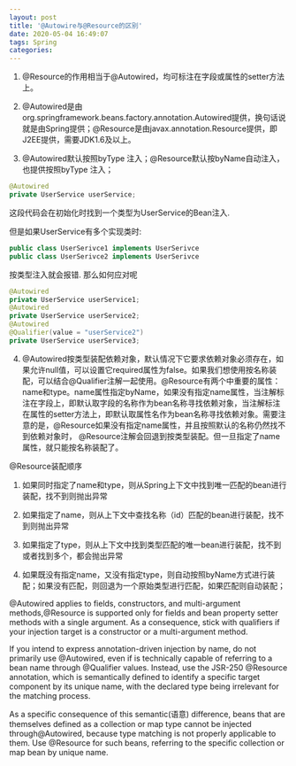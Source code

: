 ```yaml
---
layout: post
title: '@Autowire与@Resource的区别'
date: 2020-05-04 16:49:07
tags: Spring
categories:
---
```


1. @Resource的作用相当于@Autowired，均可标注在字段或属性的setter方法上。

2. @Autowired是由org.springframework.beans.factory.annotation.Autowired提供，换句话说就是由Spring提供；@Resource是由javax.annotation.Resource提供，即J2EE提供，需要JDK1.6及以上。

3. @Autowired默认按照byType 注入；@Resource默认按byName自动注入，也提供按照byType 注入；

```java
@Autowired
private UserService userService;
```
这段代码会在初始化时找到一个类型为UserService的Bean注入.

但是如果UserService有多个实现类时:
```java
public class UserSerivce1 implements UserSerivce
public class UserSerivce2 implements UserSerivce
```
按类型注入就会报错. 那么如何应对呢
```java
@Autowired
private UserService userService1;
@Autowired
private UserService userService2;
@Autowired
@Qualifier(value = "userService2")
private UserService userService3;
```


4. @Autowired按类型装配依赖对象，默认情况下它要求依赖对象必须存在，如果允许null值，可以设置它required属性为false。如果我们想使用按名称装配，可以结合@Qualifier注解一起使用。@Resource有两个中重要的属性：name和type。name属性指定byName，如果没有指定name属性，当注解标注在字段上，即默认取字段的名称作为bean名称寻找依赖对象，当注解标注在属性的setter方法上，即默认取属性名作为bean名称寻找依赖对象。需要注意的是，@Resource如果没有指定name属性，并且按照默认的名称仍然找不到依赖对象时， @Resource注解会回退到按类型装配。但一旦指定了name属性，就只能按名称装配了。

@Resource装配顺序

1. 如果同时指定了name和type，则从Spring上下文中找到唯一匹配的bean进行装配，找不到则抛出异常

2. 如果指定了name，则从上下文中查找名称（id）匹配的bean进行装配，找不到则抛出异常

3. 如果指定了type，则从上下文中找到类型匹配的唯一bean进行装配，找不到或者找到多个，都会抛出异常

4. 如果既没有指定name，又没有指定type，则自动按照byName方式进行装配；如果没有匹配，则回退为一个原始类型进行匹配，如果匹配则自动装配；

@Autowired applies to fields, constructors, and multi-argument methods,@Resource is supported only for fields and bean property setter methods with a single argument. As a consequence, stick with qualifiers if your injection target is a constructor or a multi-argument method.

If you intend to express annotation-driven injection by name, do not primarily use @Autowired, even if is technically capable of referring to a bean name through @Qualifier values. Instead, use the JSR-250 @Resource annotation, which is semantically defined to identify a specific target component by its unique name, with the declared type being irrelevant for the matching process.

As a specific consequence of this semantic(语意) difference, beans that are themselves defined as a collection or map type cannot be injected through@Autowired, because type matching is not properly applicable to them. Use @Resource for such beans, referring to the specific collection or map bean by unique name.
